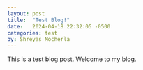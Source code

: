```yaml
---
layout: post
title:  "Test Blog!"
date:   2024-04-18 22:32:05 -0500
categories: test
by: Shreyas Mocherla
---
```

This is a test blog post. Welcome to my blog.
